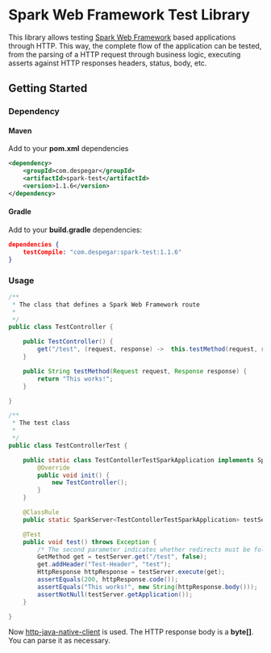 # Spark Web Framework Test Library

This library allows testing [Spark Web Framework](http://sparkjava.com/) based applications through HTTP. This way, the complete flow of the application can be tested, from the parsing of a HTTP request through business logic, executing asserts against HTTP responses headers, status, body, etc.

## Getting Started

### Dependency

#### Maven

Add to your **pom.xml** dependencies

```xml
<dependency>
    <groupId>com.despegar</groupId>
    <artifactId>spark-test</artifactId>
    <version>1.1.6</version>
</dependency>
```

#### Gradle

Add to your **build.gradle** dependencies:

```json
dependencies {
    testCompile: "com.despegar:spark-test:1.1.6"
}
```

### Usage

```java
/**
 * The class that defines a Spark Web Framework route
 *
 */
public class TestController {

	public TestController() {
		get("/test", (request, response) ->  this.testMethod(request, response));
	}

	public String testMethod(Request request, Response response) {
		return "This works!";
	}

}
```

```java
/**
 * The test class
 *
 */
public class TestControllerTest {

	public static class TestContollerTestSparkApplication implements SparkApplication {
		@Override
		public void init() {
			new TestController();
		}
	}

	@ClassRule
	public static SparkServer<TestContollerTestSparkApplication> testServer = new SparkServer<>(TestControllerTest.TestContollerTestSparkApplication.class, 4567);

	@Test
	public void test() throws Exception {
		/* The second parameter indicates whether redirects must be followed or not */
		GetMethod get = testServer.get("/test", false);
		get.addHeader("Test-Header", "test");
		HttpResponse httpResponse = testServer.execute(get);
		assertEquals(200, httpResponse.code());
		assertEquals("This works!", new String(httpResponse.body()));
		assertNotNull(testServer.getApplication());
	}

}
```

Now [http-java-native-client](https://github.com/despegar/http-java-native-client) is used. The HTTP response body is a **byte[]**. You can parse it as necessary.
